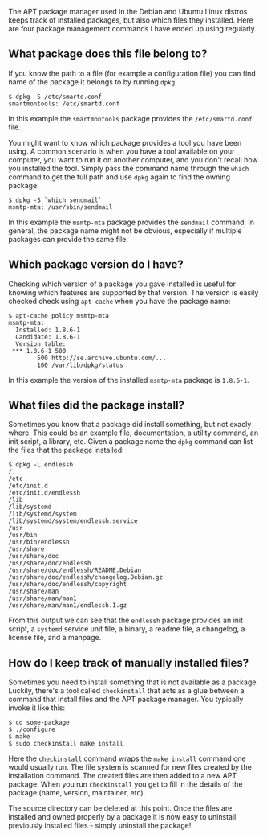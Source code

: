 The APT package manager used in the Debian and Ubuntu Linux distros
keeps track of installed packages, but also which files they
installed. Here are four package management commands I have ended up
using regularly.

## What package does this file belong to?

If you know the path to a file (for example a configuration file) you
can find name of the package it belongs to by running `dpkg`:

    $ dpkg -S /etc/smartd.conf
    smartmontools: /etc/smartd.conf

In this example the `smartmontools` package provides the
`/etc/smartd.conf` file.

You might want to know which package provides a tool you have been
using. A common scenario is when you have a tool available on your
computer, you want to run it on another computer, and you don't recall
how you installed the tool. Simply pass the command name through the
`which` command to get the full path and use `dpkg` again to find the
owning package:

    $ dpkg -S `which sendmail`
    msmtp-mta: /usr/sbin/sendmail

In this example the `msmtp-mta` package provides the `sendmail`
command. In general, the package name might not be obvious, especially
if multiple packages can provide the same file.

## Which package version do I have?

Checking which version of a package you gave installed is useful for
knowing which features are supported by that version. The version is
easily checked check using `apt-cache` when you have the package name:

    $ apt-cache policy msmtp-mta
    msmtp-mta:
      Installed: 1.8.6-1
      Candidate: 1.8.6-1
      Version table:
     *** 1.8.6-1 500
            500 http://se.archive.ubuntu.com/...
            100 /var/lib/dpkg/status

In this example the version of the installed `msmtp-mta` package is
`1.8.6-1`.

## What files did the package install?

Sometimes you know that a package did install something, but not
exacly where. This could be an example file, documentation, a utility
command, an init script, a library, etc. Given a package name the
`dpkg` command can list the files that the package installed:

    $ dpkg -L endlessh
    /.
    /etc
    /etc/init.d
    /etc/init.d/endlessh
    /lib
    /lib/systemd
    /lib/systemd/system
    /lib/systemd/system/endlessh.service
    /usr
    /usr/bin
    /usr/bin/endlessh
    /usr/share
    /usr/share/doc
    /usr/share/doc/endlessh
    /usr/share/doc/endlessh/README.Debian
    /usr/share/doc/endlessh/changelog.Debian.gz
    /usr/share/doc/endlessh/copyright
    /usr/share/man
    /usr/share/man/man1
    /usr/share/man/man1/endlessh.1.gz

From this output we can see that the `endlessh` package provides an
init script, a `systemd` service unit file, a binary, a readme file, a
changelog, a license file, and a manpage.

## How do I keep track of manually installed files?

Sometimes you need to install something that is not available as a
package. Luckily, there's a tool called `checkinstall` that acts as a
glue between a command that install files and the APT package
manager. You typically invoke it like this:

    $ cd some-package
    $ ./configure
    $ make
    $ sudo checkinstall make install

Here the `checkinstall` command wraps the `make install` command one
would usually run. The file system is scanned for new files created by
the installation command. The created files are then added to a new
APT package. When you run `checkinstall` you get to fill in the
details of the package (name, version, maintainer, etc).

The source directory can be deleted at this point. Once the files are
installed and owned properly by a package it is now easy to uninstall
previously installed files - simply uninstall the package!
